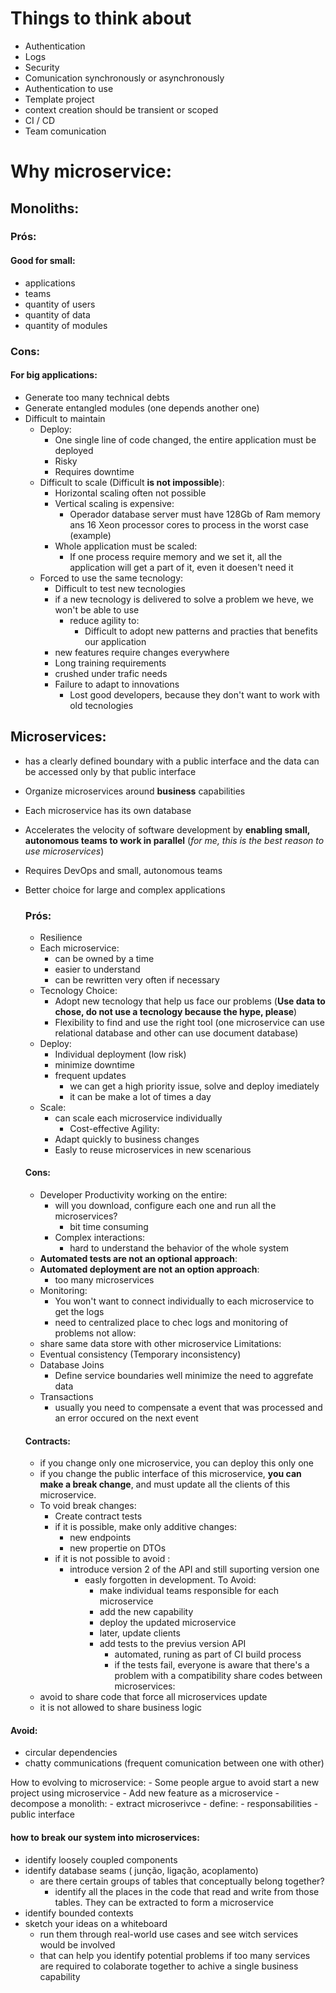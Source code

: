 
# Things to think about
  -  Authentication
   - Logs
   - Security
   - Comunication synchronously or asynchronously
   - Authentication to use
   - Template project
   - context creation should be transient or scoped
   - CI / CD
   - Team comunication

# Why microservice:

##    Monoliths:
   ### Prós:
   #### Good for small:
   - applications
   - teams
   - quantity of users
   - quantity of data
   - quantity of modules
### Cons:
 #### For big applications:
   - Generate too many technical debts
   - Generate entangled modules (one depends another one)
   - Difficult to maintain
       - Deploy:
           - One single line of code changed, the entire application must be deployed
           - Risky
           - Requires downtime
       - Difficult to scale (Difficult **is not impossible**):
           - Horizontal scaling often not possible
           - Vertical scaling is expensive:
               - Operador database server must have 128Gb of Ram memory ans 16 Xeon processor cores to process in the worst case (example)
           - Whole application must be scaled:
               - If one process require memory and we set it, all the application will get a part of it, even it doesen't need it
       -  Forced to use the same tecnology:
           - Difficult to test new tecnologies
           - if a new tecnology is delivered to solve a problem we heve, we won't be able to use
               - reduce agility to:
                   - Difficult to adopt new patterns and practies that benefits our application
           - new features require changes everywhere
           - Long training requirements
           - crushed under trafic needs
           - Failure to adapt to innovations
               - Lost good developers, because they don't want to work with old tecnologies

## Microservices:
   - has a clearly defined boundary with a public interface and the data can be accessed only by that public interface
   - Organize microservices around **business** capabilities
   - Each microservice has its own database
   - Accelerates the velocity of software development by **enabling small, autonomous teams to work in parallel** (*for me, this is the best reason to use microservices*)
   - Requires DevOps and small, autonomous teams
   - Better choice for large and complex applications
        ### Prós:
        - Resilience
        - Each microservice:
            - can be owned by a time
            - easier to understand
            - can be rewritten very often if necessary
        - Tecnology Choice:
            - Adopt new tecnology that help us face our problems (**Use data to chose, do not use a tecnology because the hype, please**)
            - Flexibility to find and use the right tool (one microservice can use relational database and other can use document database)
        - Deploy:
            - Individual deployment (low risk)
            - minimize downtime
            - frequent updates
                - we can get a high priority issue, solve and deploy imediately
                - it can be make a lot of times a day
        - Scale:
            - can scale each microservice individually
                - Cost-effective
        Agility:
            - Adapt quickly to business changes
            - Easly to reuse microservices in new scenarious       
        #### Cons:
        - Developer Productivity working on the entire: 
            - will you download, configure each one and run all the microservices?
                - bit time consuming
            - Complex interactions:
                - hard to understand the behavior of the whole system 
        - **Automated tests are not an optional approach**:
        - **Automated deployment are not an option approach**:
            - too many microservices
        - Monitoring:
            - You won't want to connect individually to each microservice to get the logs 
            - need to centralized place to chec logs and monitoring of problems
    not allow:
        - share same data store with other microservice
    Limitations:
        - Eventual consistency (Temporary inconsistency)
        - Database Joins
            - Define service boundaries well minimize the need to aggrefate data
        - Transactions
	        - usually you need to compensate a event that was processed and an error occured on the next event
            
        #### Contracts:
        - if you change only one microservice, you can deploy this only one
        - if you change the public interface of this microservice, **you can make a break change**, and must update all the clients of this microservice.
        - To void break changes:
	         - Create contract tests
            - if it is possible, make only additive changes:
                - new endpoints
                - new propertie on DTOs
            - if it is not possible to avoid :
                - introduce version 2 of the API and still suporting version one
                    - easly forgotten in development. To Avoid:
                        - make individual teams responsible for each microservice
                        - add the new capability 
                        - deploy the updated microservice
                        - later, update clients
                        - add tests to the previus version API
                            - automated, runing as part of CI build process
                            - if the tests fail, everyone is aware that there's a problem with a compatibility
    share codes between microservices:
        - avoid to share code that force all microservices update
        - it is not allowed to share business logic
                
#### Avoid:
   - circular dependencies 
   - chatty communications (frequent comunication between one with other)

How to evolving to microservice:
    - Some people argue to avoid start a new project using microservice
    - Add new feature as a microservice 
    - decompose a monolith:
        - extract microserivce
    - define:
        - responsabilities
        - public interface
	
#### how to break our system into microservices:
- identify loosely coupled components
- identify database seams ( junção, ligação, acoplamento)
   - are there certain groups of tables that conceptually belong together?
       - identify all the places in the code that read and write from those tables. They can be extracted to form a microservice
- identify bounded contexts
- sketch your ideas on a whiteboard
   - run them through real-world use cases and see witch services would be involved
   - that can help you identify potential problems if too many services are required to colaborate together to achive a single business capability 
